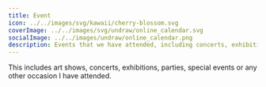 ```yaml
---
title: Event
icon: ../../images/svg/kawaii/cherry-blossom.svg
coverImage: ../../images/svg/undraw/online_calendar.svg
socialImage: ../../images/undraw/online_calendar.png
description: Events that we have attended, including concerts, exhibitions, parties etc.
---
```


This includes art shows, concerts, exhibitions, parties, special events or any other occasion I have attended.
